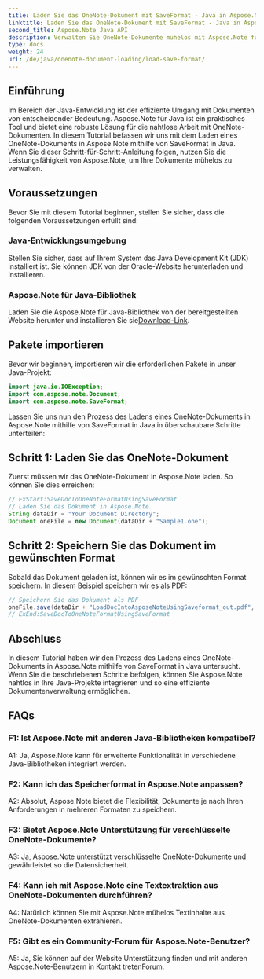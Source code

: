 ```yaml
---
title: Laden Sie das OneNote-Dokument mit SaveFormat - Java in Aspose.Note
linktitle: Laden Sie das OneNote-Dokument mit SaveFormat - Java in Aspose.Note
second_title: Aspose.Note Java API
description: Verwalten Sie OneNote-Dokumente mühelos mit Aspose.Note für Java und verwenden Sie SaveFormat. Erweitern Sie Ihre Java-Dokumentverarbeitungsfunktionen nahtlos mit Aspose.Note.
type: docs
weight: 24
url: /de/java/onenote-document-loading/load-save-format/
---
```

## Einführung

Im Bereich der Java-Entwicklung ist der effiziente Umgang mit Dokumenten von entscheidender Bedeutung. Aspose.Note für Java ist ein praktisches Tool und bietet eine robuste Lösung für die nahtlose Arbeit mit OneNote-Dokumenten. In diesem Tutorial befassen wir uns mit dem Laden eines OneNote-Dokuments in Aspose.Note mithilfe von SaveFormat in Java. Wenn Sie dieser Schritt-für-Schritt-Anleitung folgen, nutzen Sie die Leistungsfähigkeit von Aspose.Note, um Ihre Dokumente mühelos zu verwalten.

## Voraussetzungen

Bevor Sie mit diesem Tutorial beginnen, stellen Sie sicher, dass die folgenden Voraussetzungen erfüllt sind:

### Java-Entwicklungsumgebung

Stellen Sie sicher, dass auf Ihrem System das Java Development Kit (JDK) installiert ist. Sie können JDK von der Oracle-Website herunterladen und installieren.

### Aspose.Note für Java-Bibliothek

 Laden Sie die Aspose.Note für Java-Bibliothek von der bereitgestellten Website herunter und installieren Sie sie[Download-Link](https://releases.aspose.com/note/java/).

## Pakete importieren

Bevor wir beginnen, importieren wir die erforderlichen Pakete in unser Java-Projekt:

```java
import java.io.IOException;
import com.aspose.note.Document;
import com.aspose.note.SaveFormat;
```

Lassen Sie uns nun den Prozess des Ladens eines OneNote-Dokuments in Aspose.Note mithilfe von SaveFormat in Java in überschaubare Schritte unterteilen:

## Schritt 1: Laden Sie das OneNote-Dokument

Zuerst müssen wir das OneNote-Dokument in Aspose.Note laden. So können Sie dies erreichen:

```java
// ExStart:SaveDocToOneNoteFormatUsingSaveFormat
// Laden Sie das Dokument in Aspose.Note.
String dataDir = "Your Document Directory";
Document oneFile = new Document(dataDir + "Sample1.one");
```

## Schritt 2: Speichern Sie das Dokument im gewünschten Format

Sobald das Dokument geladen ist, können wir es im gewünschten Format speichern. In diesem Beispiel speichern wir es als PDF:

```java
// Speichern Sie das Dokument als PDF
oneFile.save(dataDir + "LoadDocIntoAsposeNoteUsingSaveformat_out.pdf", SaveFormat.Pdf);
// ExEnd:SaveDocToOneNoteFormatUsingSaveFormat
```

## Abschluss

In diesem Tutorial haben wir den Prozess des Ladens eines OneNote-Dokuments in Aspose.Note mithilfe von SaveFormat in Java untersucht. Wenn Sie die beschriebenen Schritte befolgen, können Sie Aspose.Note nahtlos in Ihre Java-Projekte integrieren und so eine effiziente Dokumentenverwaltung ermöglichen.

## FAQs

### F1: Ist Aspose.Note mit anderen Java-Bibliotheken kompatibel?

A1: Ja, Aspose.Note kann für erweiterte Funktionalität in verschiedene Java-Bibliotheken integriert werden.

### F2: Kann ich das Speicherformat in Aspose.Note anpassen?

A2: Absolut, Aspose.Note bietet die Flexibilität, Dokumente je nach Ihren Anforderungen in mehreren Formaten zu speichern.

### F3: Bietet Aspose.Note Unterstützung für verschlüsselte OneNote-Dokumente?

A3: Ja, Aspose.Note unterstützt verschlüsselte OneNote-Dokumente und gewährleistet so die Datensicherheit.

### F4: Kann ich mit Aspose.Note eine Textextraktion aus OneNote-Dokumenten durchführen?

A4: Natürlich können Sie mit Aspose.Note mühelos Textinhalte aus OneNote-Dokumenten extrahieren.

### F5: Gibt es ein Community-Forum für Aspose.Note-Benutzer?

 A5: Ja, Sie können auf der Website Unterstützung finden und mit anderen Aspose.Note-Benutzern in Kontakt treten[Forum](https://forum.aspose.com/c/note/28).